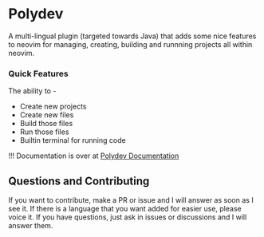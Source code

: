 # Polydev
A multi-lingual plugin (targeted towards Java) that adds some nice features to neovim for managing, creating, building and runnning projects all within neovim.

### Quick Features
The ability to -
* Create new projects
* Create new files
* Build those files
* Run those files
* Builtin terminal for running code

!!! Documentation is over at [Polydev Documentation](https://darthmoomancer.github.io/Polydev/)

## Questions and Contributing

If you want to contribute, make a PR or issue and I will answer as soon as I see it. If there is a language that you want added for easier use, please voice it. If you have questions, just ask in issues or discussions and I will answer them.

